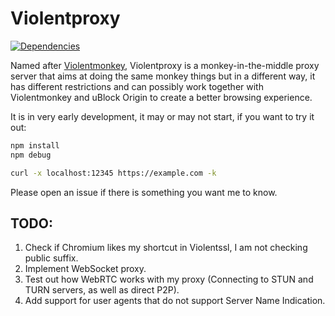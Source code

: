 # Violentproxy

[![Dependencies](https://david-dm.org/Violentproxy/Violentproxy.svg)](https://david-dm.org/Violentproxy/Violentproxy)

Named after [Violentmonkey](https://github.com/violentmonkey/violentmonkey), 
Violentproxy is a monkey-in-the-middle proxy server that aims at doing the same monkey things but in a different way, 
it has different restrictions and can possibly work together with Violentmonkey and uBlock Origin to create a 
better browsing experience. 

It is in very early development, it may or may not start, if you want to try it out: 
```Bash
npm install
npm debug

curl -x localhost:12345 https://example.com -k
```

Please open an issue if there is something you want me to know. 

## TODO: 

1. Check if Chromium likes my shortcut in Violentssl, I am not checking public suffix. 
2. Implement WebSocket proxy. 
3. Test out how WebRTC works with my proxy (Connecting to STUN and TURN servers, as well as direct P2P). 
4. Add support for user agents that do not support Server Name Indication. 
